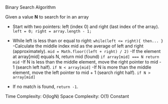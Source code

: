 Binary Search Algorithm

Given a value **N** to search for in an array

- Start with two pointers: left (index 0) and right (last index of the array). `left = 0; right = array.length - 1;`

- While left is less than or equal to right: `while(left <= right){ then... }`
  -Calculate the middle index mid as the average of left and right (approximately). `mid = Math.floor((left + right) / 2)`
  -If the element at array[mid] equals N, return mid (found) `if array[mid] === N return mid`
  -If N is less than the middle element, move the right pointer to mid - 1 (search left half). `if N < array[mid]`
  -If N is more than the middle element, move the left pointer to mid + 1 (search right half). `if N > array[mid]`

- If no match is found, `return -1`.

Time Complexity: O(logN)
Space Complexity: O(1) Constant
